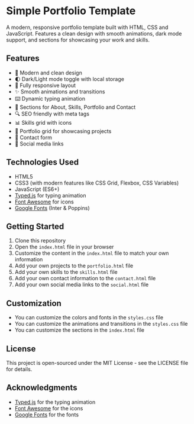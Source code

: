 # Simple Portfolio Template

A modern, responsive portfolio template built with HTML, CSS and JavaScript. Features a clean design with smooth animations, dark mode support, and sections for showcasing your work and skills.

## Features

- 🎨 Modern and clean design
- 🌓 Dark/Light mode toggle with local storage
- 📱 Fully responsive layout
- ✨ Smooth animations and transitions 
- ⌨️ Dynamic typing animation
- 🎯 Sections for About, Skills, Portfolio and Contact
- 🔍 SEO friendly with meta tags
- 📊 Skills grid with icons
- 💼 Portfolio grid for showcasing projects
- 📝 Contact form
- 🔗 Social media links

## Technologies Used

- HTML5
- CSS3 (with modern features like CSS Grid, Flexbox, CSS Variables)
- JavaScript (ES6+)
- [Typed.js](https://github.com/mattboldt/typed.js/) for typing animation
- [Font Awesome](https://fontawesome.com/) for icons
- [Google Fonts](https://fonts.google.com/) (Inter & Poppins)

## Getting Started

1. Clone this repository
2. Open the `index.html` file in your browser
3. Customize the content in the `index.html` file to match your own information
4. Add your own projects to the `portfolio.html` file
5. Add your own skills to the `skills.html` file
6. Add your own contact information to the `contact.html` file
7. Add your own social media links to the `social.html` file

## Customization

- You can customize the colors and fonts in the `styles.css` file
- You can customize the animations and transitions in the `styles.css` file
- You can customize the sections in the `index.html` file

## License

This project is open-sourced under the MIT License - see the LICENSE file for details.

## Acknowledgments

- [Typed.js](https://github.com/mattboldt/typed.js/) for the typing animation
- [Font Awesome](https://fontawesome.com/) for the icons
- [Google Fonts](https://fonts.google.com/) for the fonts
